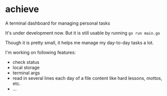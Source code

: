 # achieve
A terminal dashboard for managing personal tasks

It's under development now. 
But it is still usable by running `go run main.go`

Though it is pretty small, it helps me manage my day-to-day tasks a lot.

I'm working on following features:
- check status
- local storage
- terminal args
- read in several lines each day of a file content like hard lessons, mottos, etc.
- ...
